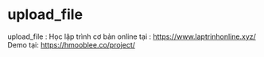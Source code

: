 # upload_file
upload_file : Học lập trình cơ bản online tại : https://www.laptrinhonline.xyz/
Demo tại: https://hmooblee.co/project/
